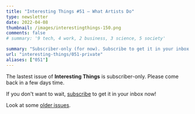 ```yaml
---
title: "Interesting Things #51 — What Artists Do"
type: newsletter
date: 2022-04-08
thumbnail: /images/interestingthings-150.png
comments: false
# summary: '9 tech, 4 work, 2 business, 3 science, 5 society'

summary: "Subscriber-only (for now). Subscribe to get it in your inbox now!"
url: "interesting-things/051-private"
aliases: ["051"]
---
```


The lastest issue of **Interesting Things** is subscriber-only. Please come back in a few days time.

If you don't want to wait, [subscribe](/newsletter) to get it in your inbox now!

Look at some [older issues](/interesting-things).
